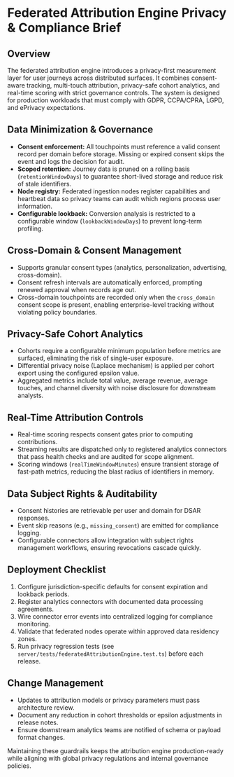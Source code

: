 # Federated Attribution Engine Privacy & Compliance Brief

## Overview
The federated attribution engine introduces a privacy-first measurement layer for user journeys across distributed surfaces. It combines consent-aware tracking, multi-touch attribution, privacy-safe cohort analytics, and real-time scoring with strict governance controls. The system is designed for production workloads that must comply with GDPR, CCPA/CPRA, LGPD, and ePrivacy expectations.

## Data Minimization & Governance
- **Consent enforcement:** All touchpoints must reference a valid consent record per domain before storage. Missing or expired consent skips the event and logs the decision for audit.
- **Scoped retention:** Journey data is pruned on a rolling basis (`retentionWindowDays`) to guarantee short-lived storage and reduce risk of stale identifiers.
- **Node registry:** Federated ingestion nodes register capabilities and heartbeat data so privacy teams can audit which regions process user information.
- **Configurable lookback:** Conversion analysis is restricted to a configurable window (`lookbackWindowDays`) to prevent long-term profiling.

## Cross-Domain & Consent Management
- Supports granular consent types (analytics, personalization, advertising, cross-domain).
- Consent refresh intervals are automatically enforced, prompting renewed approval when records age out.
- Cross-domain touchpoints are recorded only when the `cross_domain` consent scope is present, enabling enterprise-level tracking without violating policy boundaries.

## Privacy-Safe Cohort Analytics
- Cohorts require a configurable minimum population before metrics are surfaced, eliminating the risk of single-user exposure.
- Differential privacy noise (Laplace mechanism) is applied per cohort export using the configured epsilon value.
- Aggregated metrics include total value, average revenue, average touches, and channel diversity with noise disclosure for downstream analysts.

## Real-Time Attribution Controls
- Real-time scoring respects consent gates prior to computing contributions.
- Streaming results are dispatched only to registered analytics connectors that pass health checks and are audited for scope alignment.
- Scoring windows (`realTimeWindowMinutes`) ensure transient storage of fast-path metrics, reducing the blast radius of identifiers in memory.

## Data Subject Rights & Auditability
- Consent histories are retrievable per user and domain for DSAR responses.
- Event skip reasons (e.g., `missing_consent`) are emitted for compliance logging.
- Configurable connectors allow integration with subject rights management workflows, ensuring revocations cascade quickly.

## Deployment Checklist
1. Configure jurisdiction-specific defaults for consent expiration and lookback periods.
2. Register analytics connectors with documented data processing agreements.
3. Wire connector error events into centralized logging for compliance monitoring.
4. Validate that federated nodes operate within approved data residency zones.
5. Run privacy regression tests (see `server/tests/federatedAttributionEngine.test.ts`) before each release.

## Change Management
- Updates to attribution models or privacy parameters must pass architecture review.
- Document any reduction in cohort thresholds or epsilon adjustments in release notes.
- Ensure downstream analytics teams are notified of schema or payload format changes.

Maintaining these guardrails keeps the attribution engine production-ready while aligning with global privacy regulations and internal governance policies.
